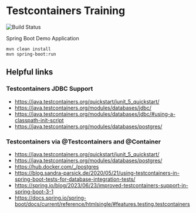 # Testcontainers Training

![Build Status](https://github.com/sparsick/socrates23-testcontainers-training/workflows/MavenBuild/badge.svg)

Spring Boot Demo Application

```
mvn clean install
mvn spring-boot:run
```

## Helpful links

### Testcontainers JDBC Support

- https://java.testcontainers.org/quickstart/junit_5_quickstart/
- https://java.testcontainers.org/modules/databases/jdbc/
- https://java.testcontainers.org/modules/databases/jdbc/#using-a-classpath-init-script
- https://java.testcontainers.org/modules/databases/postgres/


### Testcontainers via @Testcontainers and @Container

- https://java.testcontainers.org/quickstart/junit_5_quickstart/
- https://java.testcontainers.org/modules/databases/postgres/
- https://hub.docker.com/_/postgres
- https://blog.sandra-parsick.de/2020/05/21/using-testcontainers-in-spring-boot-tests-for-database-integration-tests/
- https://spring.io/blog/2023/06/23/improved-testcontainers-support-in-spring-boot-3-1
- https://docs.spring.io/spring-boot/docs/current/reference/htmlsingle/#features.testing.testcontainers